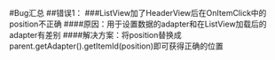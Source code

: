 #Bug汇总
##错误1：
###ListView加了HeaderView后在OnItemClick中的position不正确
####原因：用于设置数据的adapter和在ListView加载后的adapter有差别
####解决方案：将position替换成parent.getAdapter().getItemId(position)即可获得正确的位置
